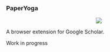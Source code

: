 ### PaperYoga
<p align = "center">
    <img src="https://github.com/devitoska/paperyoga/img/paperyoga320.png">
</p>

A browser extension for Google Scholar.

Work in progress